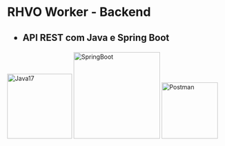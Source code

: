 <h1>
    RHVO Worker - Backend
</h1>
<h2>
    <ul dir="auto">
        <li>API REST com Java e Spring Boot</li>
    </ul>
</h2>
<div display: inline-block>
    <img src="https://cdn.jsdelivr.net/gh/devicons/devicon/icons/java/java-original-wordmark.svg" width="150" alt="Java17" heigth="150" />
    <img src="https://cdn.jsdelivr.net/gh/devicons/devicon/icons/spring/spring-original-wordmark.svg" alt="SpringBoot" width="200" heigth="200" />
    <img src="https://www.vectorlogo.zone/logos/getpostman/getpostman-icon.svg" alt="Postman" width="130" height="130"/>
</div>
